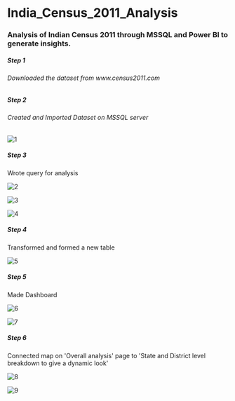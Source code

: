 # India_Census_2011_Analysis
 <h3 >Analysis of Indian Census 2011 through MSSQL and Power BI to generate insights. </h3>
 <h5>   Step 1 </h5> <h6> Downloaded the dataset from www.census2011.com </h6>
 <h5>   Step 2 </h5> <h6> Created and Imported Dataset on MSSQL server </h6>
 
 
![1](https://user-images.githubusercontent.com/81372269/230778544-a752465e-5836-4778-b7c3-dbe2ce8acaf6.png)

 <h5>   Step 3 </h5> Wrote query for analysis </h6> 
 
 ![2](https://user-images.githubusercontent.com/81372269/230778601-8d30a5f4-6ba4-4afc-8128-7b3c43a18af7.png)

![3](https://user-images.githubusercontent.com/81372269/230778632-c626cf62-b958-46a3-bfff-4fa003803f0c.png)

![4](https://user-images.githubusercontent.com/81372269/230778641-9d181ac0-0651-41f3-84dc-afaefa215cc2.png)

 <h5>   Step 4 </h5> Transformed and formed a new table </h6>
 
 ![5](https://user-images.githubusercontent.com/81372269/230778693-f7cae60a-ee6f-4d3b-a734-c69fef24abcb.png)

<h5>   Step 5 </h5> Made Dashboard </h6>

![6](https://user-images.githubusercontent.com/81372269/230778758-5aa613c8-6342-4786-9887-7a0cf6a901b2.png)

![7](https://user-images.githubusercontent.com/81372269/230778771-73a0a56e-dcab-4a0a-9063-d283e3f5c4a0.png)




 <h5>   Step 6 </h5> Connected map on 'Overall analysis' page to 'State and District level breakdown to give a dynamic look' </h6>
 
 ![8](https://user-images.githubusercontent.com/81372269/230778799-d46d3fe1-45e5-46d0-bb8f-642318cb3b45.png)

![9](https://user-images.githubusercontent.com/81372269/230778817-d35151e8-28bc-4753-828e-879074cd9adf.png)
